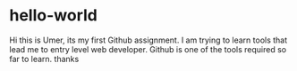# hello-world
Hi this is Umer, its my first Github assignment. I am trying to learn tools that lead me to entry level web developer. Github is one
of the tools required so far to learn. thanks 
